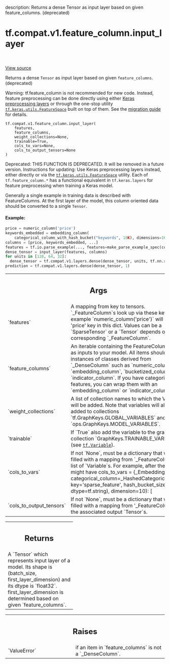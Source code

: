 description: Returns a dense Tensor as input layer based on given feature_columns. (deprecated)

<div itemscope itemtype="http://developers.google.com/ReferenceObject">
<meta itemprop="name" content="tf.compat.v1.feature_column.input_layer" />
<meta itemprop="path" content="Stable" />
</div>

# tf.compat.v1.feature_column.input_layer

<!-- Insert buttons and diff -->

<table class="tfo-notebook-buttons tfo-api nocontent" align="left">

</table>

<a target="_blank" class="external" href="/code/stable/tensorflow/python/feature_column/feature_column.py">View source</a>



Returns a dense `Tensor` as input layer based on given `feature_columns`. (deprecated)



Warning: tf.feature_column is not recommended for new code. Instead,
feature preprocessing can be done directly using either [Keras preprocessing
layers](https://www.tensorflow.org/guide/migrate/migrating_feature_columns)
or through the one-stop utility [`tf.keras.utils.FeatureSpace`](https://www.tensorflow.org/api_docs/python/tf/keras/utils/FeatureSpace)
built on top of them. See the [migration guide](https://tensorflow.org/guide/migrate)
for details.

<pre class="devsite-click-to-copy prettyprint lang-py tfo-signature-link">
<code>tf.compat.v1.feature_column.input_layer(
    features,
    feature_columns,
    weight_collections=None,
    trainable=True,
    cols_to_vars=None,
    cols_to_output_tensors=None
)
</code></pre>



<!-- Placeholder for "Used in" -->

Deprecated: THIS FUNCTION IS DEPRECATED. It will be removed in a future version.
Instructions for updating:
Use Keras preprocessing layers instead, either directly or via the <a href="../../../../tf/keras/utils/FeatureSpace.md"><code>tf.keras.utils.FeatureSpace</code></a> utility. Each of `tf.feature_column.*` has a functional equivalent in `tf.keras.layers` for feature preprocessing when training a Keras model.

Generally a single example in training data is described with FeatureColumns.
At the first layer of the model, this column oriented data should be converted
to a single `Tensor`.

#### Example:



```python
price = numeric_column('price')
keywords_embedded = embedding_column(
    categorical_column_with_hash_bucket("keywords", 10K), dimensions=16)
columns = [price, keywords_embedded, ...]
features = tf.io.parse_example(..., features=make_parse_example_spec(columns))
dense_tensor = input_layer(features, columns)
for units in [128, 64, 32]:
  dense_tensor = tf.compat.v1.layers.dense(dense_tensor, units, tf.nn.relu)
prediction = tf.compat.v1.layers.dense(dense_tensor, 1)
```

<!-- Tabular view -->
 <table class="responsive fixed orange">
<colgroup><col width="214px"><col></colgroup>
<tr><th colspan="2"><h2 class="add-link">Args</h2></th></tr>

<tr>
<td>
`features`<a id="features"></a>
</td>
<td>
A mapping from key to tensors. `_FeatureColumn`s look up via these
keys. For example `numeric_column('price')` will look at 'price' key in
this dict. Values can be a `SparseTensor` or a `Tensor` depends on
corresponding `_FeatureColumn`.
</td>
</tr><tr>
<td>
`feature_columns`<a id="feature_columns"></a>
</td>
<td>
An iterable containing the FeatureColumns to use as inputs
to your model. All items should be instances of classes derived from
`_DenseColumn` such as `numeric_column`, `embedding_column`,
`bucketized_column`, `indicator_column`. If you have categorical features,
you can wrap them with an `embedding_column` or `indicator_column`.
</td>
</tr><tr>
<td>
`weight_collections`<a id="weight_collections"></a>
</td>
<td>
A list of collection names to which the Variable will be
added. Note that variables will also be added to collections
`tf.GraphKeys.GLOBAL_VARIABLES` and `ops.GraphKeys.MODEL_VARIABLES`.
</td>
</tr><tr>
<td>
`trainable`<a id="trainable"></a>
</td>
<td>
If `True` also add the variable to the graph collection
`GraphKeys.TRAINABLE_VARIABLES` (see <a href="../../../../tf/Variable.md"><code>tf.Variable</code></a>).
</td>
</tr><tr>
<td>
`cols_to_vars`<a id="cols_to_vars"></a>
</td>
<td>
If not `None`, must be a dictionary that will be filled with a
mapping from `_FeatureColumn` to list of `Variable`s.  For example, after
the call, we might have cols_to_vars = {_EmbeddingColumn(
categorical_column=_HashedCategoricalColumn( key='sparse_feature',
hash_bucket_size=5, dtype=tf.string), dimension=10): [<tf.Variable
'some_variable:0' shape=(5, 10), <tf.Variable 'some_variable:1' shape=(5,
10)]} If a column creates no variables, its value will be an empty list.
</td>
</tr><tr>
<td>
`cols_to_output_tensors`<a id="cols_to_output_tensors"></a>
</td>
<td>
If not `None`, must be a dictionary that will be
filled with a mapping from '_FeatureColumn' to the associated output
`Tensor`s.
</td>
</tr>
</table>



<!-- Tabular view -->
 <table class="responsive fixed orange">
<colgroup><col width="214px"><col></colgroup>
<tr><th colspan="2"><h2 class="add-link">Returns</h2></th></tr>
<tr class="alt">
<td colspan="2">
A `Tensor` which represents input layer of a model. Its shape
is (batch_size, first_layer_dimension) and its dtype is `float32`.
first_layer_dimension is determined based on given `feature_columns`.
</td>
</tr>

</table>



<!-- Tabular view -->
 <table class="responsive fixed orange">
<colgroup><col width="214px"><col></colgroup>
<tr><th colspan="2"><h2 class="add-link">Raises</h2></th></tr>

<tr>
<td>
`ValueError`<a id="ValueError"></a>
</td>
<td>
if an item in `feature_columns` is not a `_DenseColumn`.
</td>
</tr>
</table>


